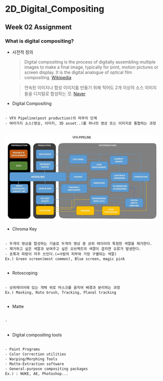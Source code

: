 # 2D_Digital_Compositing
## Week 02 Assignment
### What is digital compositing?
+ 사전적 정의

    > Digital compositing is the process of digitally assembling multiple images to make a final image,
  typically for print, motion pictures or screen display. It is the digital analogue of optical film compositing. [Wikipedia](https://en.wikipedia.org/wiki/Digital_compositing)

    > 연속된 이미지나 합성 이미지를 만들기 위해 적어도 2개 이상의 소스 이미지들을 디지털로 합성하는 것. [Naver](https://terms.naver.com/entry.nhn?docId=1649302&cid=50372&categoryId=50372)

+ Digital Compositing
<pre>
<code>
- VFX Pipeline(post production)의 마무리 단계
- 여러가지 소스(영상, 이미지, 3D asset..)를 하나의 영상 또는 이미지로 통합하는 과정
</code>
</pre>

![alt](https://github.com/JuSeongYong/2D_Digital_Compositing/blob/master/Week03/the-vfx-pipeline.jpg)
+ Chroma Key
<pre>
<code>
- 두개의 영상을 합성하는 기술로 두개의 영상 중 상위 레이어의 특정한 색깔을 제거한다.
- 제거하고 싶은 색깔과 보여주고 싶은 오브젝트의 색깔이 겹치면 오류가 발생한다.
- 초록과 파랑이 자주 쓰인다.(=사람의 피부와 가장 구별되는 색깔)
Ex.) Green screen(most common), Blue screen, magic pink
</code>
</pre>

+ Rotoscoping
<pre>
<code>
- 상위레이어에 있는 개체 위로 마스크를 움직여 배경과 분리하는 과정
Ex.) Masking, Roto brush, Tracking, Planal tracking
</code>
</pre>

+ Matte
<pre>
<code>
- 
</code>
</pre>

+ Digital compositing tools
<pre>
<code>
- Paint Programs
- Color Correction utilities
- Warping/Morphing Tools
- Matte-Extraction software
- General-purpose compositing packages
Ex.) : NUKE, AE, Photoshop...
</code>
</pre>

